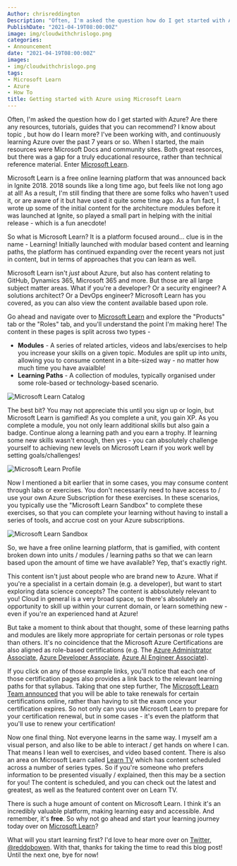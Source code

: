 ```yaml
---
Author: chrisreddington
Description: "Often, I'm asked the question how do I get started with Azure? Are there any resources, tutorials, guides that you can recommend? I know about topic <X>, but how do I learn more? I've been working with, and continuously learning Azure over the past 7 years or so. When I started, the main resources were Microsoft Docs and community sites. Both great resorces, but there was a gap for a truly educational resource, rather than technical reference material. Enter Microsoft Learn."
PublishDate: "2021-04-19T08:00:00Z"
image: img/cloudwithchrislogo.png
categories:
- Announcement
date: "2021-04-19T08:00:00Z"
images:
- img/cloudwithchrislogo.png
tags:
- Microsoft Learn
- Azure
- How To
title: Getting started with Azure using Microsoft Learn
---
```

Often, I'm asked the question how do I get started with Azure? Are there any resources, tutorials, guides that you can recommend? I know about topic <X>, but how do I learn more? I've been working with, and continuously learning Azure over the past 7 years or so. When I started, the main resources were Microsoft Docs and community sites. Both great resorces, but there was a gap for a truly educational resource, rather than technical reference material. Enter [Microsoft Learn](https://docs.microsoft.com/en-us/learn/).

Microsoft Learn is a free online learning platform that was announced back in Ignite 2018. 2018 sounds like a long time ago, but feels like not long ago at all! As a result, I'm still finding that there are some folks who haven't used it, or are aware of it but have used it quite some time ago. As a fun fact, I wrote up some of the initial content for the architecture modules before it was launched at Ignite, so played a small part in helping with the initial release - which is a fun anecdote!

So what is Microsoft Learn? It is a platform focused around... clue is in the name - Learning! Initially launched with modular based content and learning paths, the platform has continued expanding over the recent years not just in content, but in terms of approaches that you can learn as well.

Microsoft Learn isn't *just* about Azure, but also has content relating to GitHub, Dynamics 365, Microsoft 365 and more. But those are all large subject matter areas. What if you're a developer? Or a security engineer? A solutions architect? Or a DevOps engineer? Microsoft Learn has you covered, as you can also view the content available based upon role. 

Go ahead and navigate over to [Microsoft Learn](https://docs.microsoft.com/en-us/learn/) and explore the "Products" tab or the "Roles" tab, and you'll understand the point I'm making here! The content in these pages is split across two types -

* **Modules** - A series of related articles, videos and labs/exercises to help you increase your skills on a given topic. Modules are split up into *units*, allowing you to consume content in a bite-sized way - no matter how much time you have avaialble!
* **Learning Paths** - A collection of modules, typically organised under some role-based or technology-based scenario.

![Microsoft Learn Catalog](/img/blog/get-started-azure-microsoft-learn/MicrosoftLearn-Catalog.png)

The best bit? You may not appreciate this until you sign up or login, but Microsoft Learn is gamified! As you complete a unit, you gain XP. As you complete a module, you not only learn additional skills but also gain a badge. Continue along a learning path and you earn a trophy. If learning some new skills wasn't enough, then yes - you can absolutely challenge yourself to achieving new levels on Microsoft Learn if you work well by setting goals/challenges!

![Microsoft Learn Profile](/img/blog/get-started-azure-microsoft-learn/MicrosoftLearn-Profile.png)

Now I mentioned a bit earlier that in some cases, you may consume content through labs or exercises. You don't necessarily need to have access to / use your own Azure Subscription for these exercises. In these scenarios, you typically use the "Microsoft Learn Sandbox" to complete these exercises, so that you can complete your learning without having to install a series of tools, and accrue cost on your Azure subscriptions.

![Microsoft Learn Sandbox](/img/blog/get-started-azure-microsoft-learn/MicrosoftLearn-Sandbox.png)

So, we have a free online learning platform, that is gamified, with content broken down into units / modules / learning paths so that we can learn based upon the amount of time we have available? Yep, that's exactly right.

This content isn't just about people who are brand new to Azure. What if you're a specialist in a certain domain (e.g. a developer), but want to start exploring data science concepts? The content is abbsolutely relevant to you! Cloud in general is a very broad space, so there's absolutely an opportunity to skill up within your current domain, or learn something new - even if you're an experienced hand at Azure!

But take a moment to think about that thought, some of these learning paths and modules are likely more appropriate for certain personas or role types than others. It's no coincidence that the Microsoft Azure Certifications are also aligned as role-based certifications (e.g. The [Azure Administrator Associate](https://docs.microsoft.com/en-us/learn/certifications/azure-administrator/), [Azure Developer Associate](https://docs.microsoft.com/en-us/learn/certifications/azure-developer/), [Azure AI Engineer Associate](https://docs.microsoft.com/en-us/learn/certifications/azure-ai-engineer/)).

If you click on any of those example links, you'll notice that each one of those certification pages also provides a link back to the relevant learning paths for that syllabus. Taking that one step further, The [Microsoft Learn Team announced](https://techcommunity.microsoft.com/t5/microsoft-learn-blog/stay-current-with-in-demand-skills-through-free-certification/ba-p/1489678) that you will be able to take renewals for certain certifications online, rather than having to sit the exam once your certification expires. So not only can you use Microsoft Learn to prepare for your certification renewal, but in some cases - it's even the platform that you'll use to renew your certification!

Now one final thing. Not everyone learns in the same way. I myself am a visual person, and also like to be able to interact / get hands on where I can. That means I lean well to exercises, and video based content. There is also an area on Microsoft Learn called [Learn TV](https://docs.microsoft.com/en-us/learn/tv/) which has content scheduled across a number of series types. So if you're someone who prefers information to be presented visually / explained, then this may be a section for you! The content is scheduled, and you can check out the latest and greatest, as well as the featured content over on Learn TV.

There is such a huge amount of content on Microsoft Learn. I think it's an incredibly valuable platform, making learning easy and accessible. And remember, it's **free**. So why not go ahead and start your learning journey today over on [Microsoft Learn](https://docs.microsoft.com/en-us/learn/)?

What will you start learning first? I'd love to hear more over on [Twitter, @reddobowen](https://twitter.com/reddobowen). With that, thanks for taking the time to read this blog post! Until the next one, bye for now!


